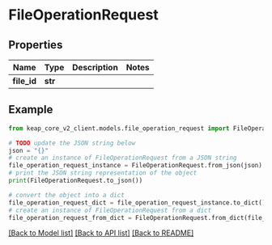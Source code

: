 # FileOperationRequest


## Properties

Name | Type | Description | Notes
------------ | ------------- | ------------- | -------------
**file_id** | **str** |  | 

## Example

```python
from keap_core_v2_client.models.file_operation_request import FileOperationRequest

# TODO update the JSON string below
json = "{}"
# create an instance of FileOperationRequest from a JSON string
file_operation_request_instance = FileOperationRequest.from_json(json)
# print the JSON string representation of the object
print(FileOperationRequest.to_json())

# convert the object into a dict
file_operation_request_dict = file_operation_request_instance.to_dict()
# create an instance of FileOperationRequest from a dict
file_operation_request_from_dict = FileOperationRequest.from_dict(file_operation_request_dict)
```
[[Back to Model list]](../README.md#documentation-for-models) [[Back to API list]](../README.md#documentation-for-api-endpoints) [[Back to README]](../README.md)


